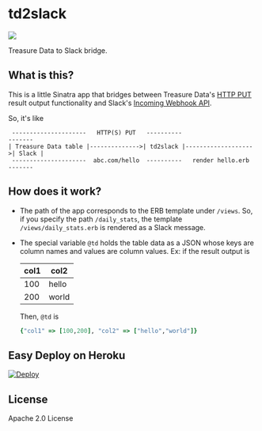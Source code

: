 # td2slack

<img src="https://cdn.rawgit.com/treasure-data/td2slack/master/td2slack.svg" style="display:block"/>

Treasure Data to Slack bridge.

## What is this?

This is a little Sinatra app that bridges between Treasure Data's [HTTP PUT](http://docs.treasuredata.com/articles/result-into-web) result output functionality and Slack's [Incoming Webhook API](https://api.slack.com/incoming-webhooks).

So, it's like

```
 ---------------------   HTTP(S) PUT   ----------                      -------
| Treasure Data table |-------------->| td2slack |------------------->| Slack |
 ---------------------  abc.com/hello  ----------   render hello.erb   -------
```

## How does it work?

- The path of the app corresponds to the ERB template under `/views`. So, if you specify the path `/daily_stats`, the template `/views/daily_stats.erb` is rendered as a Slack message.
- The special variable `@td` holds the table data as a JSON whose keys are column names and values are column values. Ex: if the result output is
    
    |col1|col2|
    |----|-----|
    |100 |hello|
    |200 |world|
    
    Then, `@td` is
    
    ```ruby
    {"col1" => [100,200], "col2" => ["hello","world"]}
    ```

## Easy Deploy on Heroku

[![Deploy](https://www.herokucdn.com/deploy/button.png)](https://heroku.com/deploy)

## License

Apache 2.0 License
